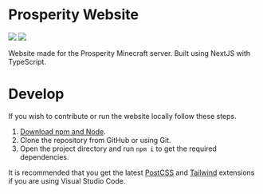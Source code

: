# Prosperity Website

![](https://img.shields.io/badge/framework-next--js-black)
![](https://img.shields.io/badge/main--lang-typescript-blue)

Website made for the Prosperity Minecraft server. Built using NextJS with TypeScript.

# Develop

If you wish to contribute or run the website locally follow these steps.

1. [Download npm and Node](https://nodejs.org/en/).
2. Clone the repository from GitHub or using Git.
3. Open the project directory and run `npm i` to get the required dependencies.

It is recommended that you get the latest [PostCSS](https://marketplace.visualstudio.com/items?itemName=csstools.postcss) and [Tailwind](https://marketplace.visualstudio.com/items?itemName=bradlc.vscode-tailwindcss) extensions if you are using Visual Studio Code.
